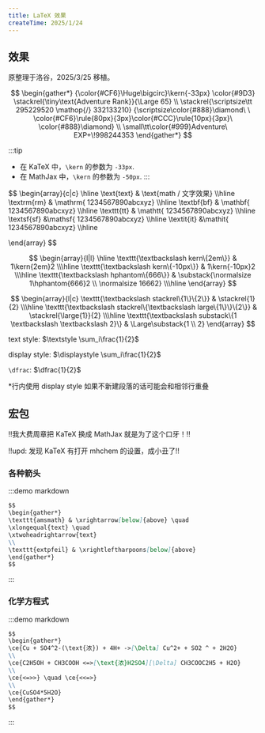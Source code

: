 ```yaml
---
title: LaTeX 效果
createTime: 2025/1/24
---
```


## 效果

原整理于洛谷，2025/3/25 移植。

$$
\begin{gather*}
{\color{#CF6}\Huge\bigcirc}\kern{-33px}
\color{#9D3}
\stackrel{\tiny\text{Adventure Rank}}{\Large 65}
\\
\stackrel{\scriptsize\tt 295229520 \mathop{/} 332133210}
{\scriptsize\color{#888}\diamond\ \ 
\color{#CF6}\rule{80px}{3px}\color{#CCC}\rule{10px}{3px}\ 
\color{#888}\diamond}
\\
\small\tt\color{#999}Adventure\ EXP+\!998244353
\end{gather*}
$$

:::tip
- 在 KaTeX 中，`\kern` 的参数为 `-33px`.
- 在 MathJax 中，`\kern` 的参数为 `-50px`.
:::

$$
\begin{array}{c|c}
\hline
\text{text} & \text{math / 文字效果}
\\\hline
\textrm{rm} & \mathrm{
	1234567890abcxyz}
\\\hline
\textbf{bf} & \mathbf{
	1234567890abcxyz}
\\\hline
\texttt{tt} & \mathtt{
	1234567890abcxyz}
\\\hline
\textsf{sf} &\mathsf{
	1234567890abcxyz}
\\\hline
\textit{it} &\mathit{
	1234567890abcxyz}
\\\hline

\end{array}
$$

$$
\begin{array}{l|l}
\hline
\texttt{\textbackslash kern\{2em\}} & 1\kern{2em}2
\\\hline
\texttt{\textbackslash kern\{-10px\}} & 1\kern{-10px}2
\\\hline
\texttt{\textbackslash hphantom\{666\}} & \substack{\normalsize 1\hphantom{666}2 \\ \normalsize 16662}
\\\hline
\end{array}
$$

$$
\begin{array}{l|c}
\texttt{\textbackslash stackrel\{1\}\{2\}} & \stackrel{1}{2}
\\\hline
\texttt{\textbackslash stackrel\{\textbackslash large\{1\}\}\{2\}} & \stackrel{\large{1}}{2}
\\\hline
\texttt{\textbackslash substack\{1 \textbackslash \textbackslash 2}\} & \Large\substack{1 \\ 2}
\end{array}
$$

text style: $\textstyle \sum_i\frac{1}{2}$

display style: $\displaystyle \sum_i\frac{1}{2}$

`\dfrac`: $\dfrac{1}{2}$

*行内使用 display style 如果不新建段落的话可能会和相邻行重叠

## 宏包

!!我大费周章把 KaTeX 换成 MathJax 就是为了这个口牙！!!

!!upd: 发现 KaTeX 有打开 mhchem 的设置，成小丑了!!

### 各种箭头

:::demo markdown
```md
$$
\begin{gather*}
\texttt{amsmath} & \xrightarrow[below]{above} \quad
\xlongequal{text} \quad
\xtwoheadrightarrow{text}
\\
\texttt{extpfeil} & \xrightleftharpoons[below]{above}
\end{gather*}
$$
```
:::

### 化学方程式

:::demo markdown
```md
$$
\begin{gather*}
\ce{Cu + SO4^2-(\text{浓}) + 4H+ ->[\Delta] Cu^2+ + SO2 ^ + 2H2O}
\\
\ce{C2H5OH + CH3COOH <=>[\text{浓}H2SO4][\Delta] CH3COOC2H5 + H2O}
\\
\ce{<=>>} \quad \ce{<<=>}
\\
\ce{CuSO4*5H2O}
\end{gather*}
$$
```
:::

